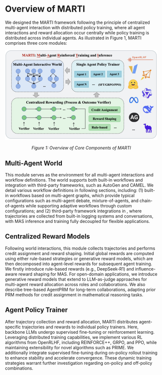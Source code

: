 
# Overview of MARTI

We designed the MARTI framework following the principle of centralized multi-agent interaction with distributed policy training, where all agent interactions and reward allocation occur centrally while policy training is distributed across individual agents.
As illustrated in Figure 1, MARTI comprises three core modules:

<p align="center">
  <img src="../assert/framework.jpg" width="800">
</p>
<p align="center"><i>Figure 1: Overview of Core Components of MARTI</i></p>


## Multi-Agent World
This module serves as the environment for all multi-agent interactions and workflow definitions. The world supports both built-in workflows and integration with third-party frameworks, such as AutoGen and CAMEL. We detail various workflow definitions in following sections, including: (1) built-in workflows based on multi-agent graphs, which provide typical configurations such as multi-agent debate, mixture-of-agents, and chain-of-agents while supporting adaptive workflows through custom configurations; and (2) third-party framework integrations in , where trajectories are collected from built-in logging systems and conversations, with MAS inference and training fully decoupled for flexible applications.

## Centralized Reward Models
Following world interactions, this module collects trajectories and performs credit assignment and reward shaping. Initial global rewards are computed using either rule-based strategies or generative reward models, which are then decomposed into agent-level rewards for subsequent agent training. We firstly introduce rule-based rewards (e.g., DeepSeek-R1) and influence-aware reward shaping for MAS. For open-domain applications, we introduce generative reward models that extend to LLM-as-judge approaches for multi-agent reward allocation across roles and collaborations. We also describe tree-based AgentPRM for long-term collaborations, adapting prior PRM methods for credit assignment in mathematical reasoning tasks.

## Agent Policy Trainer
After trajectory collection and reward allocation, MARTI distributes agent-specific trajectories and rewards to individual policy trainers. Here, backbone LLMs undergo supervised fine-tuning or reinforcement learning. Leveraging distributed training capabilities, we implement various RL algorithms from OpenRLHF, including REINFORCE++, GRPO,  and PPO, while maintaining extensibility for novel algorithms such as PRIME. We additionally integrate supervised fine-tuning during on-policy rollout training to enhance stability and accelerate convergence. These dynamic training strategies warrant further investigation regarding on-policy and off-policy combinations.
